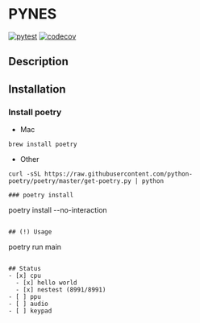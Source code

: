 # PYNES
[![pytest](https://github.com/ryotaroAAA/pynes/actions/workflows/pytest.yml/badge.svg)](https://github.com/ryotaroAAA/pynes/actions/workflows/pytest.yml)
[![codecov](https://codecov.io/gh/ryotaroAAA/pynes/branch/main/graph/badge.svg?token=7PF98W2JPI)](https://codecov.io/gh/ryotaroAAA/pynes)
## Description
## Installation
### Install poetry
- Mac
```
brew install poetry
```
- Other
```
curl -sSL https://raw.githubusercontent.com/python-poetry/poetry/master/get-poetry.py | python

### poetry install
```
poetry install --no-interaction
```

## (!) Usage
```
poetry run main
```

## Status
- [x] cpu
  - [x] hello world 
  - [x] nestest (8991/8991) 
- [ ] ppu
- [ ] audio
- [ ] keypad
